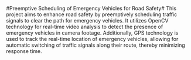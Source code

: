 #Preemptive Scheduling of Emergency Vehicles for Road Safety#
This project aims to enhance road safety by preemptively scheduling traffic signals to clear the path for emergency vehicles. It utilizes OpenCV technology for real-time video analysis to detect the presence of emergency vehicles in camera footage. Additionally, GPS technology is used to track the real-time location of emergency vehicles, allowing for automatic switching of traffic signals along their route, thereby minimizing response time.
